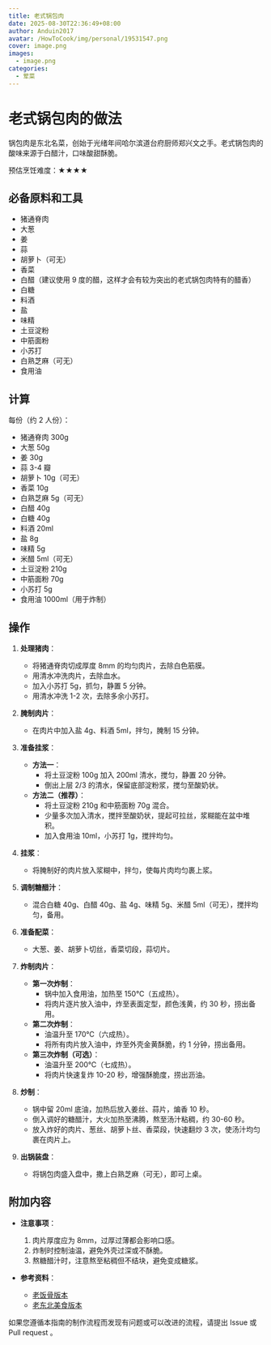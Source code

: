 ```yaml
---
title: 老式锅包肉
date: 2025-08-30T22:36:49+08:00
author: Anduin2017
avatar: /HowToCook/img/personal/19531547.png
cover: image.png
images:
  - image.png
categories:
  - 荤菜
---
```


# 老式锅包肉的做法

锅包肉是东北名菜，创始于光绪年间哈尔滨道台府厨师郑兴文之手。老式锅包肉的酸味来源于白醋汁，口味酸甜酥脆。

预估烹饪难度：★★★★

## 必备原料和工具

- 猪通脊肉
- 大葱
- 姜
- 蒜
- 胡萝卜（可无）
- 香菜
- 白醋（建议使用 9 度的醋，这样才会有较为突出的老式锅包肉特有的醋香）
- 白糖
- 料酒
- 盐
- 味精
- 土豆淀粉
- 中筋面粉
- 小苏打
- 白熟芝麻（可无）
- 食用油

## 计算

每份（约 2 人份）：

- 猪通脊肉 300g
- 大葱 50g
- 姜 30g
- 蒜 3-4 瓣
- 胡萝卜 10g（可无）
- 香菜 10g
- 白熟芝麻 5g（可无）
- 白醋 40g
- 白糖 40g
- 料酒 20ml
- 盐 8g
- 味精 5g
- 米醋 5ml（可无）
- 土豆淀粉 210g
- 中筋面粉 70g
- 小苏打 5g
- 食用油 1000ml（用于炸制）

## 操作

1. **处理猪肉**：
   - 将猪通脊肉切成厚度 8mm 的均匀肉片，去除白色筋膜。
   - 用清水冲洗肉片，去除血水。
   - 加入小苏打 5g，抓匀，静置 5 分钟。
   - 用清水冲洗 1-2 次，去除多余小苏打。

2. **腌制肉片**：
   - 在肉片中加入盐 4g、料酒 5ml，拌匀，腌制 15 分钟。

3. **准备挂浆**：
   - **方法一**：
     - 将土豆淀粉 100g 加入 200ml 清水，搅匀，静置 20 分钟。
     - 倒出上层 2/3 的清水，保留底部淀粉浆，搅匀至酸奶状。
   - **方法二（推荐）**：
     - 将土豆淀粉 210g 和中筋面粉 70g 混合。
     - 少量多次加入清水，搅拌至酸奶状，提起可拉丝，浆糊能在盆中堆积。
     - 加入食用油 10ml，小苏打 1g，搅拌均匀。

4. **挂浆**：
   - 将腌制好的肉片放入浆糊中，拌匀，使每片肉均匀裹上浆。

5. **调制糖醋汁**：
   - 混合白糖 40g、白醋 40g、盐 4g、味精 5g、米醋 5ml（可无），搅拌均匀，备用。

6. **准备配菜**：
   - 大葱、姜、胡萝卜切丝，香菜切段，蒜切片。

7. **炸制肉片**：
   - **第一次炸制**：
     - 锅中加入食用油，加热至 150℃（五成热）。
     - 将肉片逐片放入油中，炸至表面定型，颜色浅黄，约 30 秒，捞出备用。
   - **第二次炸制**：
     - 油温升至 170℃（六成热）。
     - 将所有肉片放入油中，炸至外壳金黄酥脆，约 1 分钟，捞出备用。
   - **第三次炸制（可选）**：
     - 油温升至 200℃（七成热）。
     - 将肉片快速复炸 10-20 秒，增强酥脆度，捞出沥油。

8. **炒制**：
   - 锅中留 20ml 底油，加热后放入姜丝、蒜片，煸香 10 秒。
   - 倒入调好的糖醋汁，大火加热至沸腾，熬至汤汁粘稠，约 30-60 秒。
   - 放入炸好的肉片、葱丝、胡萝卜丝、香菜段，快速翻炒 3 次，使汤汁均匀裹在肉片上。

9. **出锅装盘**：
   - 将锅包肉盛入盘中，撒上白熟芝麻（可无），即可上桌。

## 附加内容

- **注意事项**：
  1. 肉片厚度应为 8mm，过厚过薄都会影响口感。
  2. 炸制时控制油温，避免外壳过深或不酥脆。
  3. 熬糖醋汁时，注意熬至粘稠但不结块，避免变成糖浆。

- **参考资料**：
  - [老饭骨版本](https://www.bilibili.com/video/BV19F411b7ME)
  - [老东北美食版本](https://www.bilibili.com/video/BV1wa4y1C7Cd)

如果您遵循本指南的制作流程而发现有问题或可以改进的流程，请提出 Issue 或 Pull request 。

